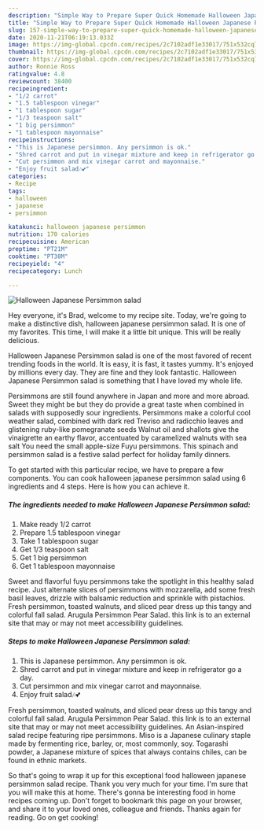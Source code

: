 ```yaml
---
description: "Simple Way to Prepare Super Quick Homemade Halloween Japanese Persimmon salad"
title: "Simple Way to Prepare Super Quick Homemade Halloween Japanese Persimmon salad"
slug: 157-simple-way-to-prepare-super-quick-homemade-halloween-japanese-persimmon-salad
date: 2020-11-21T06:19:13.033Z
image: https://img-global.cpcdn.com/recipes/2c7102adf1e33017/751x532cq70/halloween-japanese-persimmon-salad-recipe-main-photo.jpg
thumbnail: https://img-global.cpcdn.com/recipes/2c7102adf1e33017/751x532cq70/halloween-japanese-persimmon-salad-recipe-main-photo.jpg
cover: https://img-global.cpcdn.com/recipes/2c7102adf1e33017/751x532cq70/halloween-japanese-persimmon-salad-recipe-main-photo.jpg
author: Ronnie Ross
ratingvalue: 4.8
reviewcount: 38400
recipeingredient:
- "1/2 carrot"
- "1.5 tablespoon vinegar"
- "1 tablespoon sugar"
- "1/3 teaspoon salt"
- "1 big persimmon"
- "1 tablespoon mayonnaise"
recipeinstructions:
- "This is Japanese persimmon. Any persimmon is ok."
- "Shred carrot and put in vinegar mixture and keep in refrigerator go a day."
- "Cut persimmon and mix vinegar carrot and mayonnaise."
- "Enjoy fruit salad🎶💕"
categories:
- Recipe
tags:
- halloween
- japanese
- persimmon

katakunci: halloween japanese persimmon 
nutrition: 170 calories
recipecuisine: American
preptime: "PT21M"
cooktime: "PT38M"
recipeyield: "4"
recipecategory: Lunch

---
```



![Halloween Japanese Persimmon salad](https://img-global.cpcdn.com/recipes/2c7102adf1e33017/751x532cq70/halloween-japanese-persimmon-salad-recipe-main-photo.jpg)

Hey everyone, it's Brad, welcome to my recipe site. Today, we're going to make a distinctive dish, halloween japanese persimmon salad. It is one of my favorites. This time, I will make it a little bit unique. This will be really delicious.

Halloween Japanese Persimmon salad is one of the most favored of recent trending foods in the world. It is easy, it is fast, it tastes yummy. It's enjoyed by millions every day. They are fine and they look fantastic. Halloween Japanese Persimmon salad is something that I have loved my whole life.

Persimmons are still found anywhere in Japan and more and more abroad. Sweet they might be but they do provide a great taste when combined in salads with supposedly sour ingredients. Persimmons make a colorful cool weather salad, combined with dark red Treviso and radicchio leaves and glistening ruby-like pomegranate seeds Walnut oil and shallots give the vinaigrette an earthy flavor, accentuated by caramelized walnuts with sea salt You need the small apple-size Fuyu persimmons. This spinach and persimmon salad is a festive salad perfect for holiday family dinners.


To get started with this particular recipe, we have to prepare a few components. You can cook halloween japanese persimmon salad using 6 ingredients and 4 steps. Here is how you can achieve it.

<!--inarticleads1-->

##### The ingredients needed to make Halloween Japanese Persimmon salad:

1. Make ready 1/2 carrot
1. Prepare 1.5 tablespoon vinegar
1. Take 1 tablespoon sugar
1. Get 1/3 teaspoon salt
1. Get 1 big persimmon
1. Get 1 tablespoon mayonnaise


Sweet and flavorful fuyu persimmons take the spotlight in this healthy salad recipe. Just alternate slices of persimmons with mozzarella, add some fresh basil leaves, drizzle with balsamic reduction and sprinkle with pistachios. Fresh persimmon, toasted walnuts, and sliced pear dress up this tangy and colorful fall salad. Arugula Persimmon Pear Salad. this link is to an external site that may or may not meet accessibility guidelines. 

<!--inarticleads2-->

##### Steps to make Halloween Japanese Persimmon salad:

1. This is Japanese persimmon. Any persimmon is ok.
1. Shred carrot and put in vinegar mixture and keep in refrigerator go a day.
1. Cut persimmon and mix vinegar carrot and mayonnaise.
1. Enjoy fruit salad🎶💕


Fresh persimmon, toasted walnuts, and sliced pear dress up this tangy and colorful fall salad. Arugula Persimmon Pear Salad. this link is to an external site that may or may not meet accessibility guidelines. An Asian-inspired salad recipe featuring ripe persimmons. Miso is a Japanese culinary staple made by fermenting rice, barley, or, most commonly, soy. Togarashi powder, a Japanese mixture of spices that always contains chiles, can be found in ethnic markets. 

So that's going to wrap it up for this exceptional food halloween japanese persimmon salad recipe. Thank you very much for your time. I'm sure that you will make this at home. There's gonna be interesting food in home recipes coming up. Don't forget to bookmark this page on your browser, and share it to your loved ones, colleague and friends. Thanks again for reading. Go on get cooking!

